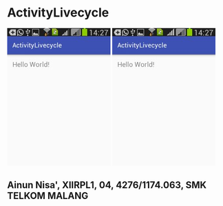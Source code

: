 # ActivityLivecycle

![SS1_RecyclerView1](https://github.com/AinunNisaa/ActivityLivecycle/blob/master/WhatsApp%20Image%202016-11-06%20at%2016.58.56%20(1).jpeg)
![SS2_RecyclerView1](https://github.com/AinunNisaa/ActivityLivecycle/blob/master/WhatsApp%20Image%202016-11-06%20at%2016.58.56.jpeg)

## Ainun Nisa', XIIRPL1, 04, 4276/1174.063, SMK TELKOM MALANG
